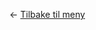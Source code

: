 <link href="/_autogenerated-css/base.css" rel="stylesheet" type="text/css" />

← [Tilbake til meny](/_autogenerated-html/README.html)
